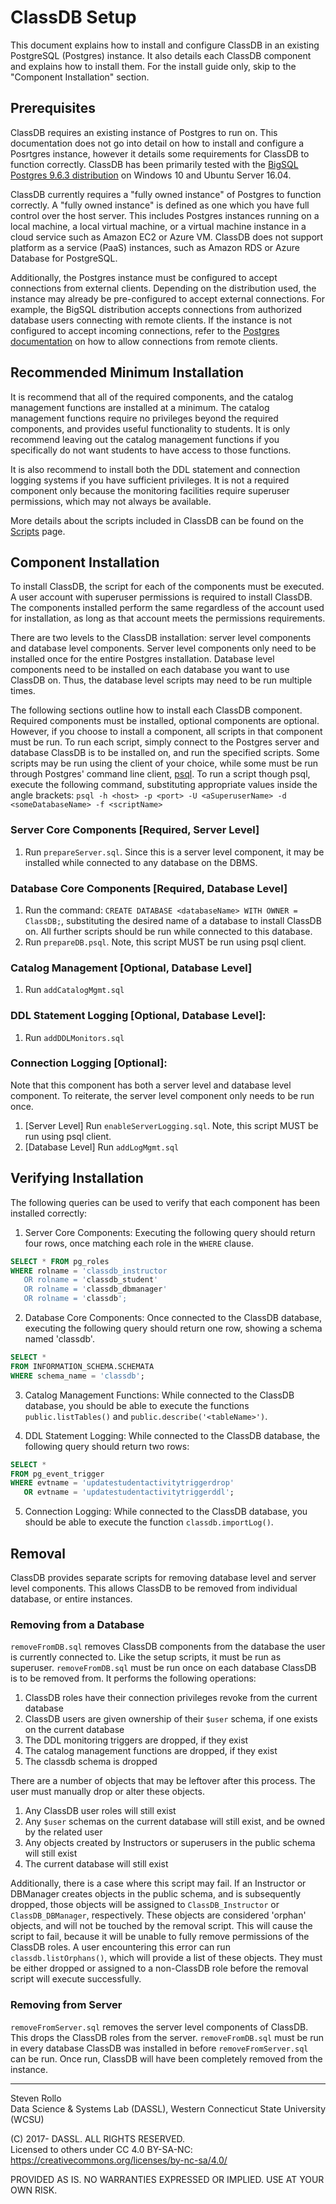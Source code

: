# ClassDB Setup
This document explains how to install and configure ClassDB in an existing PostgreSQL (Postgres) instance. It also details each ClassDB component and explains how to install them. For the install guide only, skip to the "Component Installation" section.

## Prerequisites
ClassDB requires an existing instance of Postgres to run on. This documentation does not go into detail on how to install and configure a Posrtgres instance, however it details some requirements for ClassDB to function correctly. ClassDB has been primarily tested with the [BigSQL Postgres 9.6.3 distribution](https://www.bigsql.org/) on Windows 10 and Ubuntu Server 16.04.

ClassDB currently requires a "fully owned instance" of Postgres to function correctly. A "fully owned instance" is defined as one which you have full control over the host server. This includes Postgres instances running on a local machine, a local virtual machine, or a virtual machine instance in a cloud service such as Amazon EC2 or Azure VM. ClassDB does not support platform as a service (PaaS) instances, such as Amazon RDS or Azure Database for PostgreSQL.

Additionally, the Postgres instance must be configured to accept connections from external clients. Depending on the distribution used, the instance may already be pre-configured to accept external connections. For example, the BigSQL distribution accepts connections from authorized database users connecting with remote clients. If the instance is not configured to accept incoming connections, refer to the [Postgres documentation](https://www.postgresql.org/docs/9.6/static/auth-pg-hba-conf.html) on how to allow connections from remote clients.

## Recommended Minimum Installation
It is recommend that all of the required components, and the catalog management functions are installed at a minimum.
The catalog management functions require no privileges beyond the required components, and provides useful functionality to students. It is only recommend leaving out the catalog management functions if you specifically do not want students to have access to those functions.

It is also recommend to install both the DDL statement and connection logging systems if you have sufficient privileges. It is not a required component only because the monitoring facilities require superuser permissions, which may not always be available.

More details about the scripts included in ClassDB can be found on the [Scripts](Scripts) page.

## Component Installation
To install ClassDB, the script for each of the components must be executed. A user account with superuser permissions is required to install ClassDB. The components installed perform the same regardless of the account used for installation, as long as that account meets the permissions requirements.

There are two levels to the ClassDB installation: server level components and database level components. Server level components only need to be installed once for the entire Postgres installation. Database level components need to be installed on each database you want to use ClassDB on. Thus, the database level scripts may need to be run multiple times.

The following sections outline how to install each ClassDB component. Required components must be installed, optional components are optional. However, if you choose to install a component, all scripts in that component must be run. To run each script, simply connect to the Postgres server and database ClassDB is to be installed on, and run the specified scripts. Some scripts may be run using the client of your choice, while some must be run through Postgres' command line client, [psql](https://www.postgresql.org/docs/9.6/static/app-psql.html). To run a script though psql, execute the following command, substituting appropriate values inside the angle brackets:
`psql -h <host> -p <port> -U <aSuperuserName> -d <someDatabaseName> -f <scriptName>`

### Server Core Components [Required, Server Level]
1. Run `prepareServer.sql`. Since this is a server level component, it may be installed while connected to any database on the DBMS.

### Database Core Components [Required, Database Level]
1. Run the command: `CREATE DATABASE <databaseName> WITH OWNER = ClassDB;`, substituting the desired name of a database to install ClassDB on. All further scripts should be run while connected to this database.
2. Run `prepareDB.psql`. Note, this script MUST be run using psql client.

### Catalog Management [Optional, Database Level]
1. Run `addCatalogMgmt.sql`

### DDL Statement Logging [Optional, Database Level]:
1. Run `addDDLMonitors.sql`

### Connection Logging [Optional]:
Note that this component has both a server level and database level component. To reiterate, the server level component only needs to be run once.
1. [Server Level] Run `enableServerLogging.sql`. Note, this script MUST be run using psql client.
2. [Database Level] Run `addLogMgmt.sql`

## Verifying Installation
The following queries can be used to verify that each component has been installed correctly:
1. Server Core Components: Executing the following query should return four rows, once matching each role in the `WHERE` clause.
```sql
SELECT * FROM pg_roles
WHERE rolname = 'classdb_instructor
   OR rolname = 'classdb_student'
   OR rolname = 'classdb_dbmanager'
   OR rolname = 'classdb';
```

2. Database Core Components: Once connected to the ClassDB database, executing the following query should return one row, showing a schema named 'classdb'.
```sql
SELECT *
FROM INFORMATION_SCHEMA.SCHEMATA
WHERE schema_name = 'classdb';
```

3. Catalog Management Functions: While connected to the ClassDB database, you should be able to execute the functions `public.listTables()` and
`public.describe('<tableName>')`.

4. DDL Statement Logging: While connected to the ClassDB database, the following query should return two rows:
```sql
SELECT *
FROM pg_event_trigger
WHERE evtname = 'updatestudentactivitytriggerdrop'
   OR evtname = 'updatestudentactivitytriggerddl';
```

5. Connection Logging: While connected to the ClassDB database, you should be able to execute the function `classdb.importLog()`.

## Removal
ClassDB provides separate scripts for removing database level and server level components. This allows ClassDB to be removed from individual database, or entire instances.

### Removing from a Database
`removeFromDB.sql` removes ClassDB components from the database the user is currently connected to. Like the setup scripts, it must be run as superuser. `removeFromDB.sql` must be run once on each database ClassDB is to be removed from. It performs the following operations:
1. ClassDB roles have their connection privileges revoke from the current database
2. ClassDB users are given ownership of their `$user` schema, if one exists on the current database
3. The DDL monitoring triggers are dropped, if they exist
4. The catalog management functions are dropped, if they exist
5. The classdb schema is dropped

There are a number of objects that may be leftover after this process. The user must manually drop or alter these objects.
1. Any ClassDB user roles will still exist
2. Any `$user` schemas on the current database will still exist, and be owned by the related user
3. Any objects created by Instructors or superusers in the public schema will still exist
4. The current database will still exist

Additionally, there is a case where this script may fail. If an Instructor or DBManager creates objects in the public schema, and is subsequently dropped, those objects will be assigned to `ClassDB_Instructor` or `ClassDB_DBManager`, respectively. These objects are considered 'orphan' objects, and will not be touched by the removal script. This will cause the script to fail, because it will be unable to fully remove permissions of the ClassDB roles. A user encountering this error can run `classdb.listOrphans()`, which will provide a list of these objects. They must be either dropped or assigned to a non-ClassDB role before the removal script will execute successfully.

### Removing from Server
`removeFromServer.sql` removes the server level components of ClassDB. This drops the ClassDB roles from the server. `removeFromDB.sql` must be run in every database ClassDB was installed in before `removeFromServer.sql` can be run. Once run, ClassDB will have been completely removed from the instance.

---
Steven Rollo  
Data Science & Systems Lab (DASSL), Western Connecticut State University (WCSU)

(C) 2017- DASSL. ALL RIGHTS RESERVED.  
Licensed to others under CC 4.0 BY-SA-NC: https://creativecommons.org/licenses/by-nc-sa/4.0/

PROVIDED AS IS. NO WARRANTIES EXPRESSED OR IMPLIED. USE AT YOUR OWN RISK.
